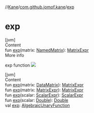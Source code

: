 //[Kane](../index.md)/[com.github.jomof.kane](index.md)/[exp](exp.md)



# exp  
[jvm]  
Content  
fun [exp](exp.md)(matrix: [NamedMatrix](../com.github.jomof.kane.impl/-named-matrix/index.md)): [MatrixExpr](-matrix-expr/index.md)  
More info  


exp function ![](https://jomof.github.io/kane/figures/exp-profile.svg)

  


[jvm]  
Content  
fun [exp](exp.md)(matrix: [DataMatrix](../com.github.jomof.kane.impl/-data-matrix/index.md)): [MatrixExpr](-matrix-expr/index.md)  
fun [exp](exp.md)(matrix: [MatrixExpr](-matrix-expr/index.md)): [MatrixExpr](-matrix-expr/index.md)  
fun [exp](exp.md)(scalar: [ScalarExpr](-scalar-expr/index.md)): [ScalarExpr](-scalar-expr/index.md)  
fun [exp](exp.md)(scalar: [Double](https://kotlinlang.org/api/latest/jvm/stdlib/kotlin/-double/index.html)): [Double](https://kotlinlang.org/api/latest/jvm/stdlib/kotlin/-double/index.html)  
val [exp](exp.md): [AlgebraicUnaryFunction](../com.github.jomof.kane.impl.functions/-algebraic-unary-function/index.md)  




